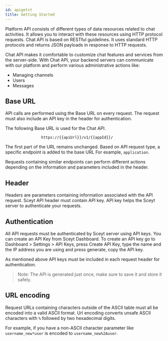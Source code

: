 ```yaml
---
id: apigetst
title: Getting Started
---
```



Platform API consists of different types of data resources related to chat activities. It allows you to interact with these resources using HTTP protocol requests. Chat API is based on RESTful guidelines. It uses standard HTTP protocols and returns JSON payloads in response to HTTP requests. 
<p>
Chat API makes it comfortable to customize chat features and services from the server-side. With Chat API, your backend servers can communicate with our platform and perform various administrative actions like:
</p>

- Managing channels
- Users 
- Messages



## Base URL ##

API calls are performed using the Base URL on every request. The
request must also include an API key in the header for authentication.
<p>
The following Base URL is used for the Chat API.</p>

```
                https://{{apiUrl}}/v1/{{appId}}/
```


The first part of the URL remains unchanged. Based on API request type, a specific endpoint is added to the base URL
 For example, ``application``.

Requests containing similar endpoints can perform different actions depending on the information and parameters included in the header.

## Header ##

Headers are parameters containing information associated with the API request.
Sceyt API header must contain API key. API key helps the Sceyt server to authenticate your requests.


## Authentication ##


All API requests must be authenticated by Sceyt server using API keys. You can create an API Key from Sceyt Dashboard. To create an API key go to Dashboard > Settings > API Keys, press Create API Key, type the name and the IP address you are using and press generate, copy the API key.

As mentioned above API keys must be included in each request header for authentication.

>Note: The API is generated just once, make sure to save it and store it safely.

## URL encoding ##

Request URLs containing characters outside of the ASCII  table must all be encoded into a valid ASCII format. Url encoding converts unsafe ASCII characters with ``%`` followed by two hexadecimal digits.

For example, if you have a non-ASCII character parameter like `username_new*user` is encoded to `username_new%2Auser`.

